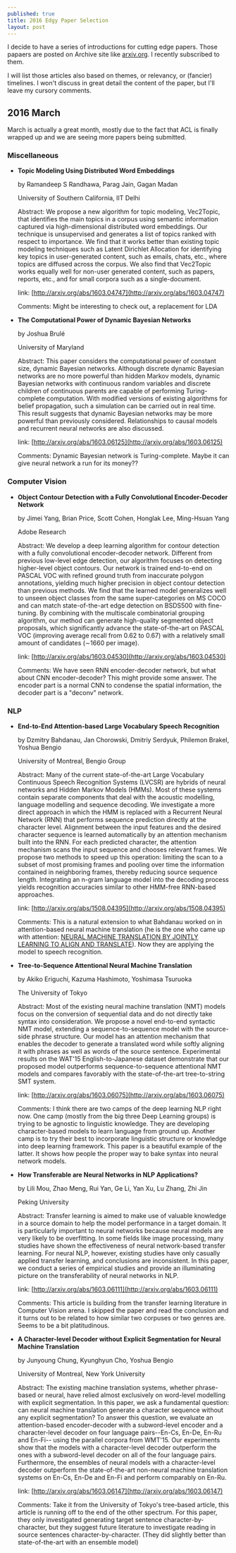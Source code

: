 ```yaml
---
published: true
title: 2016 Edgy Paper Selection
layout: post
---
```



I decide to have a series of introductions for cutting edge papers. Those papaers are posted on Archive site like [arxiv.org](http://arxiv.org/). I recently subscribed to them. 

I will list those articles also based on themes, or relevancy, or (fancier) timelines. I won't discuss in great detail the content of the paper, but I'll leave my cursory comments.

## 2016 March

March is actually a great month, mostly due to the fact that ACL is finally wrapped up and we are seeing more papers being submitted. 

### Miscellaneous 

- **Topic Modeling Using Distributed Word Embeddings**

   by Ramandeep S Randhawa, Parag Jain, Gagan Madan
   
   University of Southern California, IIT Delhi
   
   Abstract: We propose a new algorithm for topic modeling, Vec2Topic, that identifies the main topics in a corpus using semantic information captured via high-dimensional distributed word embeddings. Our technique is unsupervised and generates a list of topics ranked with respect to importance. We find that it works better than existing topic modeling techniques such as Latent Dirichlet Allocation for identifying key topics in user-generated content, such as emails, chats, etc., where topics are diffused across the corpus. We also find that Vec2Topic works equally well for non-user generated content, such as papers, reports, etc., and for small corpora such as a single-document.
   
   link: [http://arxiv.org/abs/1603.04747](http://arxiv.org/abs/1603.04747)
   
   Comments: Might be interesting to check out, a replacement for LDA
   
- **The Computational Power of Dynamic Bayesian Networks**

   by Joshua Brulé
   
   University of Maryland
   
   Abstract: This paper considers the computational power of constant size, dynamic Bayesian networks. Although discrete dynamic Bayesian networks are no more powerful than hidden Markov models, dynamic Bayesian networks with continuous random variables and discrete children of continuous parents are capable of performing Turing-complete computation. With modified versions of existing algorithms for belief propagation, such a simulation can be carried out in real time. This result suggests that dynamic Bayesian networks may be more powerful than previously considered. Relationships to causal models and recurrent neural networks are also discussed.
   
   link: [http://arxiv.org/abs/1603.06125](http://arxiv.org/abs/1603.06125)
   
   Comments: Dynamic Bayesian network is Turing-complete. Maybe it can give neural network a run for its money??

### Computer Vision

- **Object Contour Detection with a Fully Convolutional Encoder-Decoder Network**

   by Jimei Yang, Brian Price, Scott Cohen, Honglak Lee, Ming-Hsuan Yang
   
   Adobe Research
   
   Abstract: We develop a deep learning algorithm for contour detection with a fully convolutional encoder-decoder network. Different from previous low-level edge detection, our algorithm focuses on detecting higher-level object contours. Our network is trained end-to-end on PASCAL VOC with refined ground truth from inaccurate polygon annotations, yielding much higher precision in object contour detection than previous methods. We find that the learned model generalizes well to unseen object classes from the same super-categories on MS COCO and can match state-of-the-art edge detection on BSDS500 with fine-tuning. By combining with the multiscale combinatorial grouping algorithm, our method can generate high-quality segmented object proposals, which significantly advance the state-of-the-art on PASCAL VOC (improving average recall from 0.62 to 0.67) with a relatively small amount of candidates (∼1660 per image).
   
   link: [http://arxiv.org/abs/1603.04530](http://arxiv.org/abs/1603.04530)
   
   Comments: We have seen RNN encoder-decoder network, but what about CNN encoder-decoder? This might provide some answer. The encoder part is a normal CNN to condense the spatial information, the decoder part is a "deconv" network.
   

### NLP

- **End-to-End Attention-based Large Vocabulary Speech Recognition**

   by Dzmitry Bahdanau, Jan Chorowski, Dmitriy Serdyuk, Philemon Brakel, Yoshua Bengio
   
   University of Montreal, Bengio Group
   
   Abstract: Many of the current state-of-the-art Large Vocabulary Continuous Speech Recognition Systems (LVCSR) are hybrids of neural networks and Hidden Markov Models (HMMs). Most of these systems contain separate components that deal with the acoustic modelling, language modelling and sequence decoding. We investigate a more direct approach in which the HMM is replaced with a Recurrent Neural Network (RNN) that performs sequence prediction directly at the character level. Alignment between the input features and the desired character sequence is learned automatically by an attention mechanism built into the RNN. For each predicted character, the attention mechanism scans the input sequence and chooses relevant frames. We propose two methods to speed up this operation: limiting the scan to a subset of most promising frames and pooling over time the information contained in neighboring frames, thereby reducing source sequence length. Integrating an n-gram language model into the decoding process yields recognition accuracies similar to other HMM-free RNN-based approaches.
   
   link: [http://arxiv.org/abs/1508.04395](http://arxiv.org/abs/1508.04395)
   
   Comments: This is a natural extension to what Bahdanau worked on in attention-based neural machine translation (he is the one who came up with attention: [NEURAL MACHINE TRANSLATION BY JOINTLY LEARNING TO ALIGN AND TRANSLATE](http://arxiv.org/pdf/1409.0473v6.pdf)). Now they are applying the model to speech recognition.
   
- **Tree-to-Sequence Attentional Neural Machine Translation**

   by Akiko Eriguchi, Kazuma Hashimoto, Yoshimasa Tsuruoka
   
   The University of Tokyo
   
   Abstract: Most of the existing neural machine translation (NMT) models focus on the conversion of sequential data and do not directly take syntax into consideration. We propose a novel end-to-end syntactic NMT model, extending a sequence-to-sequence model with the source-side phrase structure. Our model has an attention mechanism that enables the decoder to generate a translated word while softly aligning it with phrases as well as words of the source sentence. Experimental results on the WAT'15 English-to-Japanese dataset demonstrate that our proposed model outperforms sequence-to-sequence attentional NMT models and compares favorably with the state-of-the-art tree-to-string SMT system.
   
   link: [http://arxiv.org/abs/1603.06075](http://arxiv.org/abs/1603.06075)
   
   Comments: I think there are two camps of the deep learning NLP right now. One camp (mostly from the big three Deep Learning groups) is trying to be agnostic to linguistic knowledge. They are developing character-based models to learn language from ground up. Another camp is to try their best to incorporate linguistic structure or knowledge into deep learning framework. This paper is a beautiful example of the latter. It shows how people the proper way to bake syntax into neural network models.
   
- **How Transferable are Neural Networks in NLP Applications?**

   by Lili Mou, Zhao Meng, Rui Yan, Ge Li, Yan Xu, Lu Zhang, Zhi Jin
   
   Peking University
   
   Abstract: Transfer learning is aimed to make use of valuable knowledge in a source domain to help the model performance in a target domain. It is particularly important to neural networks because neural models are very likely to be overfitting. In some fields like image processing, many studies have shown the effectiveness of neural network-based transfer learning. For neural NLP, however, existing studies have only casually applied transfer learning, and conclusions are inconsistent. In this paper, we conduct a series of empirical studies and provide an illuminating picture on the transferability of neural networks in NLP.

   
   link: [http://arxiv.org/abs/1603.06111](http://arxiv.org/abs/1603.06111)
   
   Comments: This article is building from the transfer learning literature in Computer Vision arena. I skipped the paper and read the conclusion and it turns out to be related to how similar two corpuses or two genres are. Seems to be a bit platitudinous.

- **A Character-level Decoder without Explicit Segmentation for Neural Machine Translation**

   by Junyoung Chung, Kyunghyun Cho, Yoshua Bengio
   
   University of Montreal, New York University
   
   Abstract: The existing machine translation systems, whether phrase-based or neural, have relied almost exclusively on word-level modelling with explicit segmentation. In this paper, we ask a fundamental question: can neural machine translation generate a character sequence without any explicit segmentation? To answer this question, we evaluate an attention-based encoder-decoder with a subword-level encoder and a character-level decoder on four language pairs--En-Cs, En-De, En-Ru and En-Fi-- using the parallel corpora from WMT'15. Our experiments show that the models with a character-level decoder outperform the ones with a subword-level decoder on all of the four language pairs. Furthermore, the ensembles of neural models with a character-level decoder outperform the state-of-the-art non-neural machine translation systems on En-Cs, En-De and En-Fi and perform comparably on En-Ru.
   
   link: [http://arxiv.org/abs/1603.06147](http://arxiv.org/abs/1603.06147)
   
   Comments: Take it from the University of Tokyo's tree-based article, this article is running off to the end of the other spectrum. For this paper, they only investigated generating target sentence character-by-character, but they suggest future literature to investigate reading in source sentences character-by-character. (They did slightly better than state-of-the-art with an ensemble model)
   








   